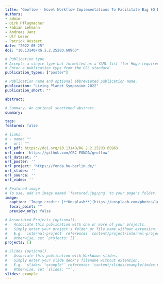 ```yaml
---
title: "Geoflow - Novel Workflow Implementations To Facilitate Big EO Data Workflows in Nextflow"
authors:
- admin
- Dirk Pflugmacher
- Fabian Lehmann
- Andreas Janz
- Ulf Leser
- Patrick Hostert
date: "2022-05-25"
doi: "10.13140/RG.2.2.25203.60963"

# Publication type.
# Accepts a single type but formatted as a YAML list (for Hugo requirements).
# Enter a publication type from the CSL standard.
publication_types: ["poster"]

# Publication name and optional abbreviated publication name.
publication: "Living Planet Symposium 2022"
publication_short: ""

abstract:

# Summary. An optional shortened abstract.
summary:

tags:
featured: false

# links:
# - name: ""
#   url: ""
url_pdf: https://doi.org/10.13140/RG.2.2.25203.60963
url_code: 'https://github.com/CRC-FONDA/geoflow'
url_dataset: ''
url_poster: ''
url_project: 'https://fonda.hu-berlin.de/'
url_slides: ''
url_source: ''
url_video: ''

# Featured image
# To use, add an image named `featured.jpg/png` to your page's folder. 
image:
  caption: 'Image credit: [**Unsplash**](https://unsplash.com/photos/jdD8gXaTZsc)'
  focal_point: ""
  preview_only: false

# Associated Projects (optional).
#   Associate this publication with one or more of your projects.
#   Simply enter your project's folder or file name without extension.
#   E.g. `internal-project` references `content/project/internal-project/index.md`.
#   Otherwise, set `projects: []`.
projects: []

# Slides (optional).
#   Associate this publication with Markdown slides.
#   Simply enter your slide deck's filename without extension.
#   E.g. `slides: "example"` references `content/slides/example/index.md`.
#   Otherwise, set `slides: ""`.
slides: example
---
```


